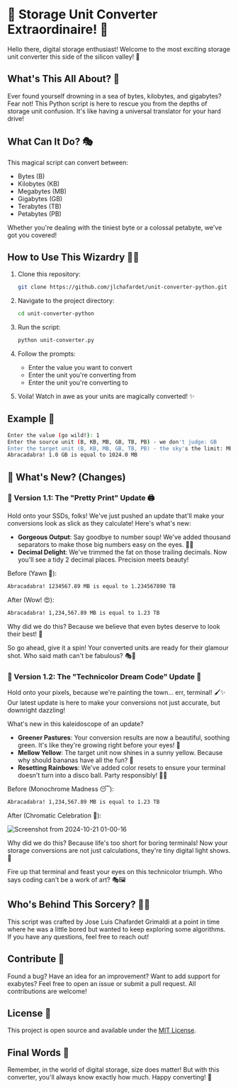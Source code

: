 # 🚀 Storage Unit Converter Extraordinaire! 💾

Hello there, digital storage enthusiast! Welcome to the most exciting storage unit converter this side of the silicon valley! 🎉

## What's This All About? 🤔

Ever found yourself drowning in a sea of bytes, kilobytes, and gigabytes? Fear not! This Python script is here to rescue you from the depths of storage unit confusion. It's like having a universal translator for your hard drive!

## What Can It Do? 🎭

This magical script can convert between:

- Bytes (B)
- Kilobytes (KB)
- Megabytes (MB)
- Gigabytes (GB)
- Terabytes (TB)
- Petabytes (PB)

Whether you're dealing with the tiniest byte or a colossal petabyte, we've got you covered!

## How to Use This Wizardry 🧙‍♂️

1. Clone this repository:

   ```bash
   git clone https://github.com/jlchafardet/unit-converter-python.git
   ```

2. Navigate to the project directory:

   ```bash
   cd unit-converter-python
   ```

3. Run the script:

   ```bash
   python unit-converter.py
   ```

4. Follow the prompts:
   - Enter the value you want to convert
   - Enter the unit you're converting from
   - Enter the unit you're converting to

5. Voila! Watch in awe as your units are magically converted! ✨

## Example 🌟

```bash
Enter the value (go wild!): 1
Enter the source unit (B, KB, MB, GB, TB, PB) - we don't judge: GB
Enter the target unit (B, KB, MB, GB, TB, PB) - the sky's the limit: MB
Abracadabra! 1.0 GB is equal to 1024.0 MB
```

## 🎉 What's New? (Changes)

### 🌟 Version 1.1: The "Pretty Print" Update 🖨️

Hold onto your SSDs, folks! We've just pushed an update that'll make your conversions look as slick as they calculate! Here's what's new:

- **Gorgeous Output**: Say goodbye to number soup! We've added thousand separators to make those big numbers easy on the eyes. 👀✨
- **Decimal Delight**: We've trimmed the fat on those trailing decimals. Now you'll see a tidy 2 decimal places. Precision meets beauty!

Before (Yawn 🥱):

```bash
Abracadabra! 1234567.89 MB is equal to 1.234567890 TB
```

After (Wow! 😍):

```bash
Abracadabra! 1,234,567.89 MB is equal to 1.23 TB
```

Why did we do this? Because we believe that even bytes deserve to look their best! 💅

So go ahead, give it a spin! Your converted units are ready for their glamour shot. Who said math can't be fabulous? 🎭🚀

### 🌈 Version 1.2: The "Technicolor Dream Code" Update 🎨

Hold onto your pixels, because we're painting the town... err, terminal! 🖌️✨ Our latest update is here to make your conversions not just accurate, but downright dazzling!

What's new in this kaleidoscope of an update?

- **Greener Pastures**: Your conversion results are now a beautiful, soothing green. It's like they're growing right before your eyes! 🌱
- **Mellow Yellow**: The target unit now shines in a sunny yellow. Because why should bananas have all the fun? 🍌
- **Resetting Rainbows**: We've added color resets to ensure your terminal doesn't turn into a disco ball. Party responsibly! 🕺💃

Before (Monochrome Madness 😴):

```bash
Abracadabra! 1,234,567.89 MB is equal to 1.23 TB
```

After (Chromatic Celebration 🎉):

![Screenshot from 2024-10-21 01-00-16](https://github.com/user-attachments/assets/9e564fd0-4cc0-48e0-996c-3866107f342d)

Why did we do this? Because life's too short for boring terminals! Now your storage conversions are not just calculations, they're tiny digital light shows. 🌟

Fire up that terminal and feast your eyes on this technicolor triumph. Who says coding can't be a work of art? 🎭🖼️

## Who's Behind This Sorcery? 🧑‍💻

This script was crafted by Jose Luis Chafardet Grimaldi at a point in time where he was a little bored but wanted to keep exploring some algorithms. If you have any questions, feel free to reach out!

## Contribute 🤝

Found a bug? Have an idea for an improvement? Want to add support for exabytes? Feel free to open an issue or submit a pull request. All contributions are welcome!

## License 📜

This project is open source and available under the [MIT License](LICENSE).

## Final Words 📢

Remember, in the world of digital storage, size does matter! But with this converter, you'll always know exactly how much. Happy converting! 🎊

